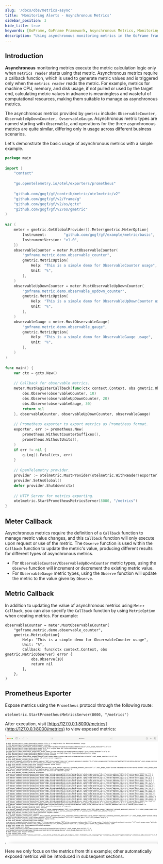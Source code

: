 ```yaml
---
slug: '/docs/obs/metrics-async'
title: 'Monitoring Alerts - Asynchronous Metrics'
sidebar_position: 3
hide_title: true
keywords: [GoFrame, GoFrame Framework, Asynchronous Metrics, Monitoring Alerts, ObservableCounter, ObservableUpDownCounter, ObservableGauge, Callback Function, Prometheus Export, OpenTelemetry]
description: "Using asynchronous monitoring metrics in the GoFrame framework, this document details the usage of three types of asynchronous metrics: ObservableCounter, ObservableUpDownCounter, and ObservableGauge. It explains how to define Callback functions to manage metric value changes and uses Prometheus to export metric data."
---
```


## Introduction

**Asynchronous** monitoring metrics execute the metric calculation logic only when `metrics reader` starts using that metric. Asynchronous metrics require a callback function, which is used to generate metric values and is triggered only when the `metrics reader` reads the metric. For example, metrics for machine CPU, memory, and disk usage, if not pulled or used by the target end, calculating metric values in advance is meaningless and wasteful of computational resources, making them suitable to manage as asynchronous metrics.

The asynchronous metrics provided by `gmetric` include: `ObservableCounter, ObservableUpDownCounter, OvservableGauge`. Asynchronous metric types are named starting with `Observable`, and operations for the three asynchronous metrics are quite similar, differing only in usage across different business scenarios.

Let's demonstrate the basic usage of asynchronous metrics with a simple example.

```go
package main

import (
    "context"

    "go.opentelemetry.io/otel/exporters/prometheus"

    "github.com/gogf/gf/contrib/metric/otelmetric/v2"
    "github.com/gogf/gf/v2/frame/g"
    "github.com/gogf/gf/v2/os/gctx"
    "github.com/gogf/gf/v2/os/gmetric"
)

var (
    meter = gmetric.GetGlobalProvider().Meter(gmetric.MeterOption{
        Instrument:        "github.com/gogf/gf/example/metric/basic",
        InstrumentVersion: "v1.0",
    })
    observableCounter = meter.MustObservableCounter(
        "goframe.metric.demo.observable_counter",
        gmetric.MetricOption{
            Help: "This is a simple demo for ObservableCounter usage",
            Unit: "%",
        },
    )
    observableUpDownCounter = meter.MustObservableUpDownCounter(
        "goframe.metric.demo.observable_updown_counter",
        gmetric.MetricOption{
            Help: "This is a simple demo for ObservableUpDownCounter usage",
            Unit: "%",
        },
    )
    observableGauge = meter.MustObservableGauge(
        "goframe.metric.demo.observable_gauge",
        gmetric.MetricOption{
            Help: "This is a simple demo for ObservableGauge usage",
            Unit: "%",
        },
    )
)

func main() {
    var ctx = gctx.New()

    // Callback for observable metrics.
    meter.MustRegisterCallback(func(ctx context.Context, obs gmetric.Observer) error {
        obs.Observe(observableCounter, 10)
        obs.Observe(observableUpDownCounter, 20)
        obs.Observe(observableGauge, 30)
        return nil
    }, observableCounter, observableUpDownCounter, observableGauge)

    // Prometheus exporter to export metrics as Prometheus format.
    exporter, err := prometheus.New(
        prometheus.WithoutCounterSuffixes(),
        prometheus.WithoutUnits(),
    )
    if err != nil {
        g.Log().Fatal(ctx, err)
    }

    // OpenTelemetry provider.
    provider := otelmetric.MustProvider(otelmetric.WithReader(exporter))
    provider.SetAsGlobal()
    defer provider.Shutdown(ctx)

    // HTTP Server for metrics exporting.
    otelmetric.StartPrometheusMetricsServer(8000, "/metrics")
}
```

## Meter Callback

Asynchronous metrics require the definition of a `Callback` function to manage metric value changes, and this `Callback` function will only execute upon request or use of the metric. The `Observe` function is used within the `Callback` function to update the metric's value, producing different results for different types of asynchronous metrics.

- For `ObservableCounter/ObservableUpDownCounter` metric types, using the `Observe` function will increment or decrement the existing metric value.
- For `ObservableGauge` metric types, using the `Observe` function will update the metric to the value given by `Observe`.

## Metric Callback

In addition to updating the value of asynchronous metrics using `Meter Callback`, you can also specify the `Callback` function by using `MetricOption` when creating metrics. For example:

```
observableCounter = meter.MustObservableCounter(
    "goframe.metric.demo.observable_counter",
    gmetric.MetricOption{
        Help: "This is a simple demo for ObservableCounter usage",
        Unit: "%",
        Callback: func(ctx context.Context, obs gmetric.MetricObserver) error {
            obs.Observe(10)
            return nil
        },
    },
)
```

## Prometheus Exporter

Expose metrics using the `Prometheus` protocol through the following route:

```
otelmetric.StartPrometheusMetricsServer(8000, "/metrics")
```

After execution, visit [http://127.0.0.1:8000/metrics](http://127.0.0.1:8000/metrics) to view exposed metrics:

![](/markdown/5e79d0fe7ae3773ee055a5d600abe7dd.png)

Here we only focus on the metrics from this example; other automatically exposed metrics will be introduced in subsequent sections.